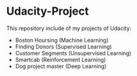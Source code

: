 # Udacity-Project
This  repository include of my projects of Udacity:

* Boston Hoursing (Machine Learning)
* Finding Donors (Supervised Learning)
* Customer Segments (Unsupervised Learning)
* Smartcab (Reinforcement Learning)
* Dog project master (Deep Learning)
